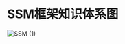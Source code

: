 # SSM框架知识体系图

![SSM (1)](https://gitee.com/Ziphtracks/Figurebed/raw/master/img/1/20200719145755.png)
